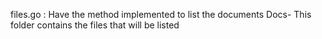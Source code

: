files.go : Have the method implemented to list the documents
Docs- This folder contains the files that will be listed
